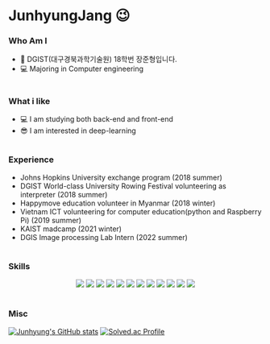 # JunhyungJang 😉
### Who Am I
- 🌱 DGIST(대구경북과학기술원) 18학번 장준형입니다. 
- 💻 Majoring in Computer engineering 

#
### What i like 
* 💻 I am studying both back-end and front-end 
* 😎 I am interested in deep-learning

#
### Experience
-  Johns Hopkins University exchange program (2018 summer)
-  DGIST World-class University Rowing Festival volunteering as interpreter (2018 summer)
-  Happymove education volunteer in Myanmar (2018 winter) 
-  Vietnam ICT volunteering for computer education(python and Raspberry Pi)  (2019 summer)
-  KAIST madcamp (2021 winter)
-  DGIS Image processing Lab Intern (2022 summer)

#
### Skills
<div align = 'center'>
<img src="https://img.shields.io/badge/c++-00599C?style=for-the-badge&logo=c%2B%2B&logoColor=white">
<img src="https://img.shields.io/badge/Python-3776AB?style=for-the-badge&logo=Python&logoColor=white"> 
<img src="https://img.shields.io/badge/javascript-F7DF1E?style=for-the-badge&logo=javascript&logoColor=black">
<img src="https://img.shields.io/badge/mysql-4479A1?style=for-the-badge&logo=mysql&logoColor=white">
<img src="https://img.shields.io/badge/mongoDB-47A248?style=for-the-badge&logo=MongoDB&logoColor=white">
<img src="https://img.shields.io/badge/firebase-FFCA28?style=for-the-badge&logo=firebase&logoColor=white">
<img src="https://img.shields.io/badge/node.js-339933?style=for-the-badge&logo=Node.js&logoColor=white">
<img src="https://img.shields.io/badge/express-000000?style=for-the-badge&logo=express&logoColor=white">
<img src="https://img.shields.io/badge/bootstrap-7952B3?style=for-the-badge&logo=bootstrap&logoColor=white">
<img src="https://img.shields.io/badge/linux-FCC624?style=for-the-badge&logo=linux&logoColor=black">
<img src="https://img.shields.io/badge/git-F05032?style=for-the-badge&logo=git&logoColor=white">
<img src="https://img.shields.io/badge/c-A8B9CC?style=for-the-badge&logo=c&logoColor=white">
</div>

#
### Misc
[![Junhyung's GitHub stats](https://github-readme-stats.vercel.app/api?username=junhyungjang)](https://github.com/junhyungjang/github-readme-stats)
[![Solved.ac Profile](http://mazassumnida.wtf/api/v2/generate_badge?boj=kevin0459)](https://solved.ac/kevin0459/)



